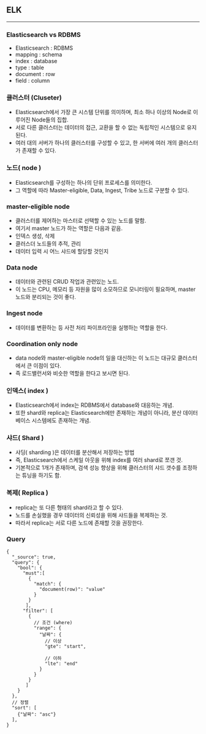 ## ELK
---
### Elasticsearch vs RDBMS
* Elasticsearch : RDBMS
* mapping : schema
* index : database
* type : table
* document : row
* field : column

### 클러스터 (Cluseter)
* Elasticsearch에서 가장 큰 시스템 단위를 의미하며, 최소 하나 이상의 Node로 이루어진 Node들의 집합.
* 서로 다른 클러스터는 데이터의 접근, 교환을 할 수 없는 독립적인 시스템으로 유지된다.
* 여러 대의 서버가 하나의 클러스터를 구성할 수 있고, 한 서버에 여러 개의 클러스터가 존재할 수 있다.

### 노드( node )
* Elasticsearch를 구성하는 하나의 단위 프로세스를 의미한다.
* 그 역할에 따라 Master-eligible, Data, Ingest, Tribe 노드로 구분할 수 있다.

### master-eligible node
* 클러스터를 제어하는 마스터로 선택할 수 있는 노드를 말함.
* 여기서 master 노드가 하는 역할은 다음과 같음.
* 인덱스 생성, 삭제
* 클러스더 노드들의 추적, 관리
* 데이터 입력 시 어느 샤드에 할당할 것인지

### Data node
* 데이터와 관련된 CRUD 작업과 관련있는 노드.
* 이 노드는 CPU, 메모리 등 자원을 많이 소모하므로 모니터링이 필요하며, master 노드와 분리되는 것이 좋다.

### Ingest node
* 데이터를 변환하는 등 사전 처리 파이프라인을 실행하는 역할을 한다.

### Coordination only node 
* data node와 master-eligible node의 일을 대신하는 이 노드는 대규모 클러스터에서 큰 이점이 있다.
* 즉 로드밸런서와 비슷한 역할을 한다고 보시면 된다.

### 인덱스( index )
* Elasticsearch에서 index는 RDBMS에서 database와 대응하는 개념.
* 또한 shard와 replica는 Elasticsearch에만 존재하는 개념이 아니라, 분산 데이터베이스 시스템에도 존재하는 개념.

### 샤드( Shard )
* 샤딩( sharding )은 데이터를 분산해서 저장하는 방법
* 즉, Elasticsearch에서 스케일 아웃을 위해 index를 여러 shard로 쪼갠 것.
* 기본적으로 1개가 존재하며, 검색 성능 향상을 위해 클러스터의 샤드 갯수를 조정하는 튜닝을 하기도 함.

### 복제( Replica )
* replica는 또 다른 형태의 shard라고 할 수 있다.
* 노드를 손실했을 경우 데이터의 신뢰성을 위해 샤드들을 복제하는 것.
* 따라서 replica는 서로 다른 노드에 존재할 것을 권장한다.

### Query

```
{
  "_source": true,
  "query": {
    "bool": {
      "must":[
        {
          "match": {
            "document(row)": "value"
          }
        }
       ],
      "filter": [
        {
          // 조건 (where)
          "range": {
            "날짜": {
              // 이상
              "gte": "start", 
              
              // 이하
              "lte": "end"
            }
          }
        }
       ]
    }
  },
  // 정렬
  "sort": [
    {"날짜": "asc"} 
  ],
}
```
